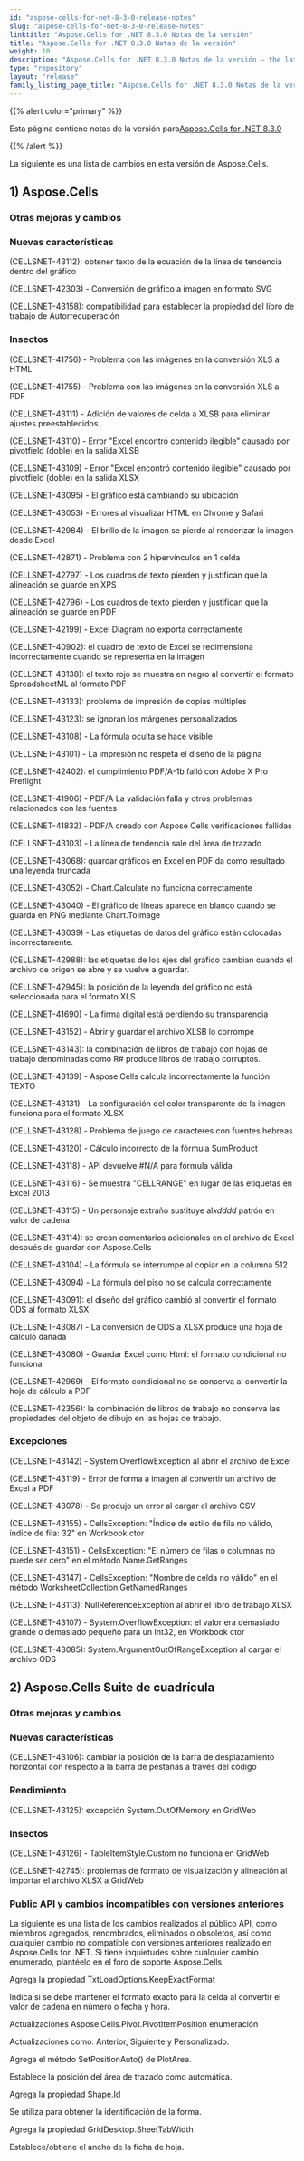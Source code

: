 ```yaml
---
id: "aspose-cells-for-net-8-3-0-release-notes"
slug: "aspose-cells-for-net-8-3-0-release-notes"
linktitle: "Aspose.Cells for .NET 8.3.0 Notas de la versión"
title: "Aspose.Cells for .NET 8.3.0 Notas de la versión"
weight: 10
description: "Aspose.Cells for .NET 8.3.0 Notas de la versión – the latest updates and fixes."
type: "repository"
layout: "release"
family_listing_page_title: "Aspose.Cells for .NET 8.3.0 Notas de la versión"
---
```

{{% alert color="primary" %}}

 Esta página contiene notas de la versión para[Aspose.Cells for .NET 8.3.0](https://releases.aspose.com/cells/net/new-releases/-aspose.cells-for-.net-8.3.0/)

{{% /alert %}}

La siguiente es una lista de cambios en esta versión de Aspose.Cells.

## 1) Aspose.Cells

### **Otras mejoras y cambios**

### **Nuevas características**

(CELLSNET-43112): obtener texto de la ecuación de la línea de tendencia dentro del gráfico

(CELLSNET-42303) - Conversión de gráfico a imagen en formato SVG

(CELLSNET-43158): compatibilidad para establecer la propiedad del libro de trabajo de Autorrecuperación

### **Insectos**

(CELLSNET-41756) - Problema con las imágenes en la conversión XLS a HTML

(CELLSNET-41755) - Problema con las imágenes en la conversión XLS a PDF

(CELLSNET-43111) - Adición de valores de celda a XLSB para eliminar ajustes preestablecidos

(CELLSNET-43110) - Error "Excel encontró contenido ilegible" causado por pivotfield (doble) en la salida XLSB

(CELLSNET-43109) - Error "Excel encontró contenido ilegible" causado por pivotfield (doble) en la salida XLSX

(CELLSNET-43095) - El gráfico está cambiando su ubicación

(CELLSNET-43053) - Errores al visualizar HTML en Chrome y Safari

(CELLSNET-42984) - El brillo de la imagen se pierde al renderizar la imagen desde Excel

(CELLSNET-42871) - Problema con 2 hipervínculos en 1 celda

(CELLSNET-42797) - Los cuadros de texto pierden y justifican que la alineación se guarde en XPS

(CELLSNET-42796) - Los cuadros de texto pierden y justifican que la alineación se guarde en PDF

(CELLSNET-42199) - Excel Diagram no exporta correctamente

(CELLSNET-40902): el cuadro de texto de Excel se redimensiona incorrectamente cuando se representa en la imagen

(CELLSNET-43138): el texto rojo se muestra en negro al convertir el formato SpreadsheetML al formato PDF

(CELLSNET-43133): problema de impresión de copias múltiples

(CELLSNET-43123): se ignoran los márgenes personalizados

(CELLSNET-43108) - La fórmula oculta se hace visible

(CELLSNET-43101) - La impresión no respeta el diseño de la página

(CELLSNET-42402): el cumplimiento PDF/A-1b falló con Adobe X Pro Preflight

(CELLSNET-41906) - PDF/A La validación falla y otros problemas relacionados con las fuentes

(CELLSNET-41832) - PDF/A creado con Aspose Cells verificaciones fallidas

(CELLSNET-43103) - La línea de tendencia sale del área de trazado

(CELLSNET-43068): guardar gráficos en Excel en PDF da como resultado una leyenda truncada

(CELLSNET-43052) - Chart.Calculate no funciona correctamente

(CELLSNET-43040) - El gráfico de líneas aparece en blanco cuando se guarda en PNG mediante Chart.ToImage

(CELLSNET-43039) - Las etiquetas de datos del gráfico están colocadas incorrectamente.

(CELLSNET-42988): las etiquetas de los ejes del gráfico cambian cuando el archivo de origen se abre y se vuelve a guardar.

(CELLSNET-42945): la posición de la leyenda del gráfico no está seleccionada para el formato XLS

(CELLSNET-41690) - La firma digital está perdiendo su transparencia

(CELLSNET-43152) - Abrir y guardar el archivo XLSB lo corrompe

(CELLSNET-43143): la combinación de libros de trabajo con hojas de trabajo denominadas como R# produce libros de trabajo corruptos.

(CELLSNET-43139) - Aspose.Cells calcula incorrectamente la función TEXTO

(CELLSNET-43131) - La configuración del color transparente de la imagen funciona para el formato XLSX

(CELLSNET-43128) - Problema de juego de caracteres con fuentes hebreas

(CELLSNET-43120) - Cálculo incorrecto de la fórmula SumProduct

(CELLSNET-43118) - API devuelve #N/A para fórmula válida

(CELLSNET-43116) - Se muestra "CELLRANGE" en lugar de las etiquetas en Excel 2013

 (CELLSNET-43115) - Un personaje extraño sustituye al*xdddd* patrón en valor de cadena

(CELLSNET-43114): se crean comentarios adicionales en el archivo de Excel después de guardar con Aspose.Cells

(CELLSNET-43104) - La fórmula se interrumpe al copiar en la columna 512

(CELLSNET-43094) - La fórmula del piso no se calcula correctamente

(CELLSNET-43091): el diseño del gráfico cambió al convertir el formato ODS al formato XLSX

(CELLSNET-43087) - La conversión de ODS a XLSX produce una hoja de cálculo dañada

(CELLSNET-43080) - Guardar Excel como Html: el formato condicional no funciona

(CELLSNET-42969) - El formato condicional no se conserva al convertir la hoja de cálculo a PDF

(CELLSNET-42356): la combinación de libros de trabajo no conserva las propiedades del objeto de dibujo en las hojas de trabajo.

### **Excepciones**

(CELLSNET-43142) - System.OverflowException al abrir el archivo de Excel

(CELLSNET-43119) - Error de forma a imagen al convertir un archivo de Excel a PDF

(CELLSNET-43078) - Se produjo un error al cargar el archivo CSV

(CELLSNET-43155) - CellsException: "Índice de estilo de fila no válido, índice de fila: 32" en Workbook ctor

(CELLSNET-43151) - CellsException: "El número de filas o columnas no puede ser cero" en el método Name.GetRanges

(CELLSNET-43147) - CellsException: "Nombre de celda no válido" en el método WorksheetCollection.GetNamedRanges

(CELLSNET-43113): NullReferenceException al abrir el libro de trabajo XLSX

(CELLSNET-43107) - System.OverflowException: el valor era demasiado grande o demasiado pequeño para un Int32, en Workbook ctor

(CELLSNET-43085): System.ArgumentOutOfRangeException al cargar el archivo ODS

## 2) Aspose.Cells Suite de cuadrícula

### **Otras mejoras y cambios**

### **Nuevas características**

(CELLSNET-43106): cambiar la posición de la barra de desplazamiento horizontal con respecto a la barra de pestañas a través del código

### **Rendimiento**

(CELLSNET-43125): excepción System.OutOfMemory en GridWeb

### **Insectos**

(CELLSNET-43126) - TableItemStyle.Custom no funciona en GridWeb

(CELLSNET-42745): problemas de formato de visualización y alineación al importar el archivo XLSX a GridWeb

### **Public API y cambios incompatibles con versiones anteriores**

La siguiente es una lista de los cambios realizados al público API, como miembros agregados, renombrados, eliminados o obsoletos, así como cualquier cambio no compatible con versiones anteriores realizado en Aspose.Cells for .NET. Si tiene inquietudes sobre cualquier cambio enumerado, plantéelo en el foro de soporte Aspose.Cells.

Agrega la propiedad TxtLoadOptions.KeepExactFormat

Indica si se debe mantener el formato exacto para la celda al convertir el valor de cadena en número o fecha y hora.

Actualizaciones Aspose.Cells.Pivot.PivotItemPosition enumeración

Actualizaciones como: Anterior, Siguiente y Personalizado.

Agrega el método SetPositionAuto() de PlotArea.

Establece la posición del área de trazado como automática.

Agrega la propiedad Shape.Id

Se utiliza para obtener la identificación de la forma.

Agrega la propiedad GridDesktop.SheetTabWidth

Establece/obtiene el ancho de la ficha de hoja.
